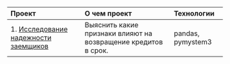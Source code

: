 | Проект                          | О чем проект                                                  | Технологии|
|:------------------------------|:-------------------------------------------------------------|:--------|
| 1. [Исследование надежности заемщиков]([https://github.com/Bishopxzol/Yandex-practicum/tree/main/Cпринт%204%20Предобработка%20данных])| Выяснить какие признаки влияют на возвращение кредитов в срок.| pandas, pymystem3|
